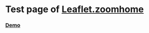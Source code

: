 # Test page of [Leaflet.zoomhome](https://github.com/abeldf94/leaflet.zoomhome)

### [Demo](https://abeldf94.github.io/Leaflet.zoomHome/example/)
